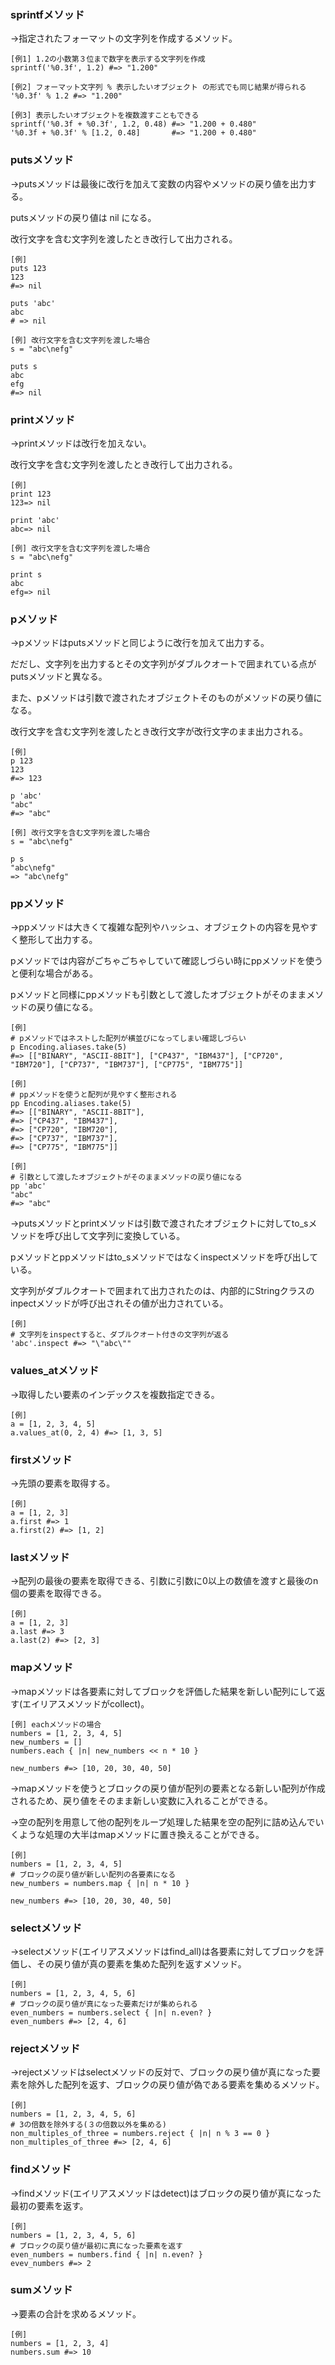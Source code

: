 ### sprintfメソッド
→指定されたフォーマットの文字列を作成するメソッド。
```
[例1] 1.2の小数第３位まで数字を表示する文字列を作成
sprintf('%0.3f', 1.2) #=> "1.200"

[例2] フォーマット文字列 % 表示したいオブジェクト の形式でも同じ結果が得られる
'%0.3f' % 1.2 #=> "1.200"

[例3] 表示したいオブジェクトを複数渡すこともできる
sprintf('%0.3f + %0.3f', 1.2, 0.48) #=> "1.200 + 0.480"
'%0.3f + %0.3f' % [1.2, 0.48]       #=> "1.200 + 0.480"
```

### putsメソッド
→putsメソッドは最後に改行を加えて変数の内容やメソッドの戻り値を出力する。

putsメソッドの戻り値は nil になる。

改行文字を含む文字列を渡したとき改行して出力される。
```
[例]
puts 123
123
#=> nil                                           

puts 'abc'
abc
# => nil

[例] 改行文字を含む文字列を渡した場合
s = "abc\nefg"

puts s
abc
efg                                              
#=> nil
```

### printメソッド
→printメソッドは改行を加えない。

改行文字を含む文字列を渡したとき改行して出力される。
```
[例]
print 123
123=> nil

print 'abc'
abc=> nil

[例] 改行文字を含む文字列を渡した場合
s = "abc\nefg"

print s
abc
efg=> nil
```

### pメソッド
→pメソッドはputsメソッドと同じように改行を加えて出力する。

だだし、文字列を出力するとその文字列がダブルクオートで囲まれている点がputsメソッドと異なる。

また、pメソッドは引数で渡されたオブジェクトそのものがメソッドの戻り値になる。

改行文字を含む文字列を渡したとき改行文字が改行文字のまま出力される。
```
[例]
p 123
123
#=> 123                                           

p 'abc'
"abc"
#=> "abc"

[例] 改行文字を含む文字列を渡した場合
s = "abc\nefg"

p s
"abc\nefg"
=> "abc\nefg"
```

### ppメソッド
→ppメソッドは大きくて複雑な配列やハッシュ、オブジェクトの内容を見やすく整形して出力する。

pメソッドでは内容がごちゃごちゃしていて確認しづらい時にppメソッドを使うと便利な場合がある。

pメソッドと同様にppメソッドも引数として渡したオブジェクトがそのままメソッドの戻り値になる。
```
[例]
# pメソッドではネストした配列が横並びになってしまい確認しづらい
p Encoding.aliases.take(5)
#=> [["BINARY", "ASCII-8BIT"], ["CP437", "IBM437"], ["CP720", "IBM720"], ["CP737", "IBM737"], ["CP775", "IBM775"]]

[例]
# ppメソッドを使うと配列が見やすく整形される
pp Encoding.aliases.take(5)
#=> [["BINARY", "ASCII-8BIT"],
#=> ["CP437", "IBM437"],
#=> ["CP720", "IBM720"],
#=> ["CP737", "IBM737"],
#=> ["CP775", "IBM775"]]

[例]
# 引数として渡したオブジェクトがそのままメソッドの戻り値になる
pp 'abc'
"abc"
#=> "abc"
```

→putsメソッドとprintメソッドは引数で渡されたオブジェクトに対してto_sメソッドを呼び出して文字列に変換している。

pメソッドとppメソッドはto_sメソッドではなくinspectメソッドを呼び出している。

文字列がダブルクオートで囲まれて出力されたのは、内部的にStringクラスのinpectメソッドが呼び出されその値が出力されている。
```
[例]
# 文字列をinspectすると、ダブルクオート付きの文字列が返る
'abc'.inspect #=> "\"abc\""
```

### values_atメソッド
→取得したい要素のインデックスを複数指定できる。
```
[例]
a = [1, 2, 3, 4, 5]
a.values_at(0, 2, 4) #=> [1, 3, 5]
```

### firstメソッド
→先頭の要素を取得する。
```
[例]
a = [1, 2, 3]
a.first #=> 1
a.first(2) #=> [1, 2]
```

### lastメソッド
→配列の最後の要素を取得できる、引数に引数に0以上の数値を渡すと最後のn個の要素を取得できる。
```
[例]
a = [1, 2, 3]
a.last #=> 3
a.last(2) #=> [2, 3]
```

### mapメソッド
→mapメソッドは各要素に対してブロックを評価した結果を新しい配列にして返す(エイリアスメソッドがcollect)。
```
[例] eachメソッドの場合
numbers = [1, 2, 3, 4, 5]
new_numbers = []
numbers.each { |n| new_numbers << n * 10 }

new_numbers #=> [10, 20, 30, 40, 50]
```

→mapメソッドを使うとブロックの戻り値が配列の要素となる新しい配列が作成されるため、戻り値をそのまま新しい変数に入れることができる。

→空の配列を用意して他の配列をループ処理した結果を空の配列に詰め込んでいくような処理の大半はmapメソッドに置き換えることができる。
```
[例]
numbers = [1, 2, 3, 4, 5]
# ブロックの戻り値が新しい配列の各要素になる
new_numbers = numbers.map { |n| n * 10 }

new_numbers #=> [10, 20, 30, 40, 50]
```

### selectメソッド
→selectメソッド(エイリアスメソッドはfind_all)は各要素に対してブロックを評価し、その戻り値が真の要素を集めた配列を返すメソッド。
```
[例]
numbers = [1, 2, 3, 4, 5, 6]
# ブロックの戻り値が真になった要素だけが集められる
even_numbers = numbers.select { |n| n.even? }
even_numbers #=> [2, 4, 6]
```

### rejectメソッド
→rejectメソッドはselectメソッドの反対で、ブロックの戻り値が真になった要素を除外した配列を返す、ブロックの戻り値が偽である要素を集めるメソッド。
```
[例]
numbers = [1, 2, 3, 4, 5, 6]
# 3の倍数を除外する(３の倍数以外を集める)
non_multiples_of_three = numbers.reject { |n| n % 3 == 0 }
non_multiples_of_three #=> [2, 4, 6]
```

### findメソッド
→findメソッド(エイリアスメソッドはdetect)はブロックの戻り値が真になった最初の要素を返す。
```
[例]
numbers = [1, 2, 3, 4, 5, 6]
# ブロックの戻り値が最初に真になった要素を返す
even_numbers = numbers.find { |n| n.even? }
evev_numbers #=> 2
```

### sumメソッド
→要素の合計を求めるメソッド。
```
[例]
numbers = [1, 2, 3, 4]
numbers.sum #=> 10
```
